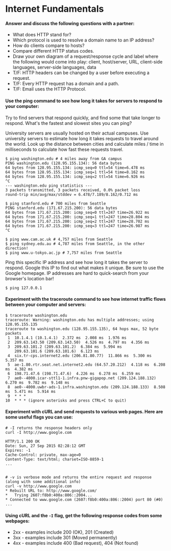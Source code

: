 # Internet Fundamentals

#### Answer and discuss the following questions with a partner:

- What does HTTP stand for?
- Which protocol is used to resolve a domain name to an IP address?
- How do clients compare to hosts?
- Compare different HTTP status codes.
- Draw your own diagram of a request/response cycle and label where the following would come into play: client, host/server, URL, client-side languages, server-side languages, data
- T/F: HTTP headers can be changed by a user before executing a request.
- T/F: Every HTTP request has a domain and a path.
- T/F: Email uses the HTTP Protocol.

#### Use the ping command to see how long it takes for servers to respond to your computer:

Try to find servers that respond quickly, and find some that take longer to respond.
What's the fastest and slowest sites you can ping?

University servers are usually hosted on their actual campuses. Use university servers to estimate how long it takes requests to travel around the world. Look up the distance between cities and calculate miles / time in milliseconds to calculate how fast these requests travel.

```
$ ping washington.edu # 4 miles away from GA campus
PING washington.edu (128.95.155.134): 56 data bytes
64 bytes from 128.95.155.134: icmp_seq=0 ttl=54 time=6.478 ms
64 bytes from 128.95.155.134: icmp_seq=1 ttl=54 time=8.162 ms
64 bytes from 128.95.155.134: icmp_seq=2 ttl=54 time=6.926 ms
^C
--- washington.edu ping statistics ---
3 packets transmitted, 3 packets received, 0.0% packet loss
round-trip min/avg/max/stddev = 6.478/7.189/8.162/0.712 ms

$ ping stanford.edu # 700 miles from Seattle
PING stanford.edu (171.67.215.200): 56 data bytes
64 bytes from 171.67.215.200: icmp_seq=0 ttl=247 time=26.922 ms
64 bytes from 171.67.215.200: icmp_seq=1 ttl=247 time=28.804 ms
64 bytes from 171.67.215.200: icmp_seq=2 ttl=247 time=28.702 ms
64 bytes from 171.67.215.200: icmp_seq=3 ttl=247 time=26.987 ms
^C

$ ping www.cam.ac.uk # 4,757 miles from Seattle
$ ping sydney.edu.au # 4,787 miles from Seattle, in the other direction!
$ ping www.u-tokyo.ac.jp # 7,757 miles from Seattle
```

Ping this specific IP address and see how long it takes the server to respond. Google this IP to find out what makes it unique. Be sure to use the Google homepage. IP addresses are hard to quick-search from your browser's location bar!

```
$ ping 127.0.0.1
```

#### Experiment with the traceroute command to see how internet traffic flows between your computer and servers:

```
$ traceroute washington.edu
traceroute: Warning: washington.edu has multiple addresses; using 128.95.155.135
traceroute to washington.edu (128.95.155.135), 64 hops max, 52 byte packets
 1  10.1.4.1 (10.1.4.1)  2.372 ms  2.008 ms  1.976 ms
 2  209.63.143.50 (209.63.143.50)  4.526 ms  4.797 ms  4.356 ms
 3  209.63.101.2 (209.63.101.2)  6.384 ms  5.994 ms
    209.63.101.6 (209.63.101.6)  6.123 ms
 4  six.tr-cps.internet2.edu (206.81.80.77)  11.866 ms  5.300 ms  5.357 ms
 5  ae-1.80.rtr.seat.net.internet2.edu (64.57.20.212)  4.118 ms  6.208 ms  4.382 ms
 6  198.71.47.6 (198.71.47.6)  4.226 ms  6.278 ms  6.259 ms
 7  ae0--4000.icar-sttl1-1.infra.pnw-gigapop.net (209.124.188.132)  6.270 ms  9.782 ms  9.148 ms
 8  ae0--4000.uwbr-ads-1.infra.washington.edu (209.124.188.133)  8.508 ms  5.471 ms  5.914 ms
 9  * * *
10  * * * (ignore asterisks and press CTRL+C to quit)
```

#### Experiment with cURL and send requests to various web pages. Here are some useful flags you can use:
```
# -I returns the response headers only
curl -I http://www.google.com

HTTP/1.1 200 OK
Date: Sun, 27 Sep 2015 02:28:12 GMT
Expires: -1
Cache-Control: private, max-age=0
Content-Type: text/html; charset=ISO-8859-1
...


# -v is verbose mode and returns the entire request and response (along with some additional info)
curl -v http://www.google.com
* Rebuilt URL to: http://www.google.com/
*   Trying 2607:f8b0:400a:806::2004...
* Connected to www.google.com (2607:f8b0:400a:806::2004) port 80 (#0)
...
```

#### Using cURL and the `-I` flag, get the following response codes from some webpages:

- 2xx - examples include 200 (OK), 201 (Created)
- 3xx - examples include 301 (Moved permanently)
- 4xx - examples include 400 (Bad request), 404 (Not found)

